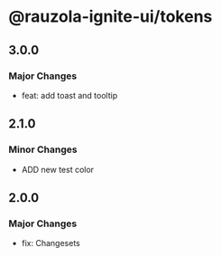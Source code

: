 # @rauzola-ignite-ui/tokens

## 3.0.0

### Major Changes

- feat: add toast and tooltip

## 2.1.0

### Minor Changes

- ADD new test color

## 2.0.0

### Major Changes

- fix: Changesets
